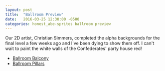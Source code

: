 ```yaml
---
layout: post
title:  "Ballroom Preview"
date:   2016-03-25 12:30:00 -0500
categories: honest_abe-sprites ballroom preview
---
```

Our 2D artist, Christian Simmers, completed the alpha backgrounds for the final level a few weeks ago and I've been dying to show them off. I can't wait to paint the white walls of the Confederates' party house red!

* [Ballroom Balcony][ballroom_balcony]
* [Ballroom Pillars][ballroom_pillars]

[ballroom_balcony]: https://raw.githubusercontent.com/Tlmader/honest-abe/alpha-2/Assets/Sprites/Images/Ballroom/BackgroundFar.png
[ballroom_pillars]: https://raw.githubusercontent.com/Tlmader/honest-abe/alpha-2/Assets/Sprites/Images/Ballroom/BackgroundNear.png

